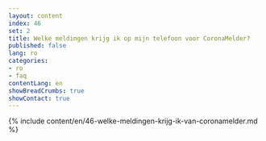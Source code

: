 ```yaml
---
layout: content
index: 46
set: 2
title: Welke meldingen krijg ik op mijn telefoon voor CoronaMelder? 
published: false
lang: ro
categories:
- ro
- faq
contentLang: en
showBreadCrumbs: true
showContact: true
---
```

{% include content/en/46-welke-meldingen-krijg-ik-van-coronamelder.md %}
